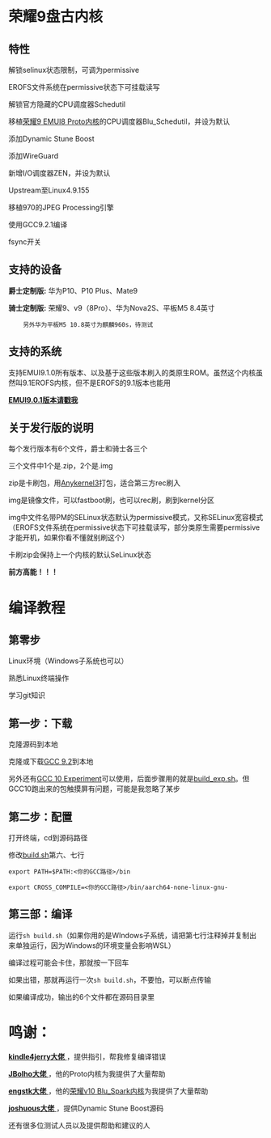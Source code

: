 荣耀9盘古内核
===
特性
---
解锁selinux状态限制，可调为permissive

EROFS文件系统在permissive状态下可挂载读写

解锁官方隐藏的CPU调度器Schedutil

移植[荣耀9 EMUI8 Proto内核](http://github.com/JBolho/Proto)的CPU调度器Blu_Schedutil，并设为默认

添加Dynamic Stune Boost

添加WireGuard

新增I/O调度器ZEN，并设为默认

Upstream至Linux4.9.155

移植970的JPEG Processing引擎

使用GCC9.2.1编译

fsync开关

支持的设备
---
 **爵士定制版:**  华为P10、P10 Plus、Mate9

 **骑士定制版:**  荣耀9、v9（8Pro）、华为Nova2S、平板M5 8.4英寸
 
		另外华为平板M5 10.8英寸为麒麟960s，待测试

支持的系统
---
 支持EMUI9.1.0所有版本、以及基于这些版本刷入的类原生ROM。虽然这个内核虽然叫9.1EROFS内核，但不是EROFS的9.1版本也能用

[ **EMUI9.0.1版本请戳我** ](http://gitee.com/maimaiguanfan/Pangu9.0)

关于发行版的说明
---
每个发行版本有6个文件，爵士和骑士各三个

三个文件中1个是.zip，2个是.img

zip是卡刷包，用[Anykernel3](http://gitee.com/maimaiguanfan/AnyKernel3)打包，适合第三方rec刷入

img是镜像文件，可以fastboot刷，也可以rec刷，刷到kernel分区

img中文件名带PM的SELinux状态默认为permissive模式，又称SELinux宽容模式（EROFS文件系统在permissive状态下可挂载读写，部分类原生需要permissive才能开机，如果你看不懂就别刷这个）

卡刷zip会保持上一个内核的默认SeLinux状态

 **前方高能！！！** 

编译教程
===
第零步
---
Linux环境（Windows子系统也可以）

熟悉Linux终端操作

学习git知识


第一步：下载
---
克隆源码到本地

克隆或下载[GCC 9.2](http://gitee.com/maimaiguanfan/arm-gcc)到本地

另外还有[GCC 10 Experiment](http://github.com/baalajimaestro/aarch64-maestro-linux-android/tree/05022020)可以使用，后面步骤用的就是[build_exp.sh](http://gitee.com/maimaiguanfan/Pangu9.1/blob/master/build_exp.sh)。但GCC10跑出来的包触摸屏有问题，可能是我忽略了某步

第二步：配置
---
打开终端，cd到源码路径

修改[build.sh](http://gitee.com/maimaiguanfan/Pangu9.1/blob/master/build.sh)第六、七行

`export PATH=$PATH:<你的GCC路径>/bin`

`export CROSS_COMPILE=<你的GCC路径>/bin/aarch64-none-linux-gnu-`

第三部：编译
---
运行`sh build.sh`（如果你用的是WIndows子系统，请把第七行注释掉并复制出来单独运行，因为Windows的环境变量会影响WSL）

编译过程可能会卡住，那就按一下回车

如果出错，那就再运行一次`sh build.sh`，不要怕，可以断点传输

如果编译成功，输出的6个文件都在源码目录里

鸣谢：
===
[ **kindle4jerry大佬** ](http://github.com/kindle4jerry)，提供指引，帮我修复编译错误

[ **JBolho大佬** ](http://github.com/JBolho)，他的Proto内核为我提供了大量帮助

[ **engstk大佬** ](https://github.com/engstk)，他的[荣耀v10 Blu_Spark内核](http://github.com/engstk/view10)为我提供了大量帮助

[ **joshuous大佬** ](http://github.com/joshuous/)，提供Dynamic Stune Boost源码

还有很多位测试人员以及提供帮助和建议的人